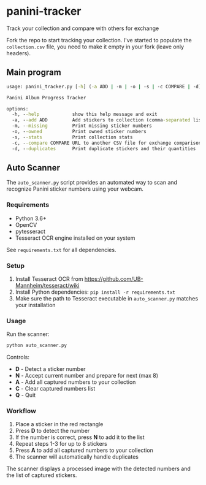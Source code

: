 # panini-tracker
Track your collection and compare with others for exchange

Fork the repo to start tracking your collection. I've started to populate the `collection.csv` file, you need to make it empty in your fork (leave only headers).

## Main program

```cmd
usage: panini_tracker.py [-h] (-a ADD | -m | -o | -s | -c COMPARE | -d)

Panini Album Progress Tracker

options:
  -h, --help            show this help message and exit
  -a, --add ADD         Add stickers to collection (comma-separated list)
  -m, --missing         Print missing sticker numbers
  -o, --owned           Print owned sticker numbers
  -s, --stats           Print collection stats
  -c, --compare COMPARE URL to another CSV file for exchange comparison
  -d, --duplicates      Print duplicate stickers and their quantities
```

## Auto Scanner

The `auto_scanner.py` script provides an automated way to scan and recognize Panini sticker numbers using your webcam.

### Requirements

- Python 3.6+
- OpenCV
- pytesseract
- Tesseract OCR engine installed on your system

See `requirements.txt` for all dependencies.

### Setup

1. Install Tesseract OCR from https://github.com/UB-Mannheim/tesseract/wiki
2. Install Python dependencies: `pip install -r requirements.txt`
3. Make sure the path to Tesseract executable in `auto_scanner.py` matches your installation

### Usage

Run the scanner:

```cmd
python auto_scanner.py
```

Controls:
- **D** - Detect a sticker number
- **N** - Accept current number and prepare for next (max 8)
- **A** - Add all captured numbers to your collection
- **C** - Clear captured numbers list
- **Q** - Quit

### Workflow

1. Place a sticker in the red rectangle
2. Press **D** to detect the number
3. If the number is correct, press **N** to add it to the list
4. Repeat steps 1-3 for up to 8 stickers
5. Press **A** to add all captured numbers to your collection
6. The scanner will automatically handle duplicates

The scanner displays a processed image with the detected numbers and the list of captured stickers.
